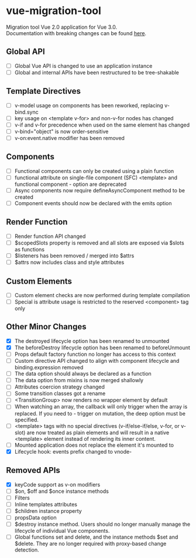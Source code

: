 # vue-migration-tool
Migration tool Vue 2.0 application for Vue 3.0.<br>
Documentation with breaking changes can be found [here](https://v3-migration.vuejs.org/breaking-changes/).

## Global API
- [ ] Global Vue API is changed to use an application instance
- [ ] Global and internal APIs have been restructured to be tree-shakable

## Template Directives
- [ ] v-model usage on components has been reworked, replacing v-bind.sync
- [ ] key usage on &lt;template v-for&gt; and non-v-for nodes has changed
- [ ] v-if and v-for precedence when used on the same element has changed
- [ ] v-bind="object" is now order-sensitive
- [ ] v-on:event.native modifier has been removed

## Components
- [ ] Functional components can only be created using a plain function
- [ ] functional attribute on single-file component (SFC) &lt;template&gt; and functional component - option are deprecated
- [ ] Async components now require defineAsyncComponent method to be created
- [ ] Component events should now be declared with the emits option

## Render Function
- [ ] Render function API changed
- [ ] $scopedSlots property is removed and all slots are exposed via $slots as functions
- [ ] $listeners has been removed / merged into $attrs
- [ ] $attrs now includes class and style attributes

## Custom Elements
- [ ] Custom element checks are now performed during template compilation
- [ ] Special is attribute usage is restricted to the reserved &lt;component&gt; tag only

## Other Minor Changes
- [x] The destroyed lifecycle option has been renamed to unmounted
- [x] The beforeDestroy lifecycle option has been renamed to beforeUnmount
- [ ] Props default factory function no longer has access to this context
- [ ] Custom directive API changed to align with component lifecycle and binding.expression removed
- [ ] The data option should always be declared as a function
- [ ] The data option from mixins is now merged shallowly
- [ ] Attributes coercion strategy changed
- [ ] Some transition classes got a rename
- [ ] &lt;TransitionGroup&gt; now renders no wrapper element by default
- [ ] When watching an array, the callback will only trigger when the array is replaced. If you need to - trigger on mutation, the deep option must be specified.
- [ ] &lt;template&gt; tags with no special directives (v-if/else-if/else, v-for, or v-slot) are now treated as plain elements and will result in a native &lt;template&gt; element instead of rendering its inner content.
- [ ] Mounted application does not replace the element it's mounted to
- [x] Lifecycle hook: events prefix changed to vnode-

## Removed APIs
- [x] keyCode support as v-on modifiers
- [ ] $on, $off and $once instance methods
- [ ] Filters
- [ ] Inline templates attributes
- [ ] $children instance property
- [ ] propsData option
- [ ] $destroy instance method. Users should no longer manually manage the lifecycle of individual Vue components.
- [ ] Global functions set and delete, and the instance methods $set and $delete. They are no longer required with proxy-based change detection.
